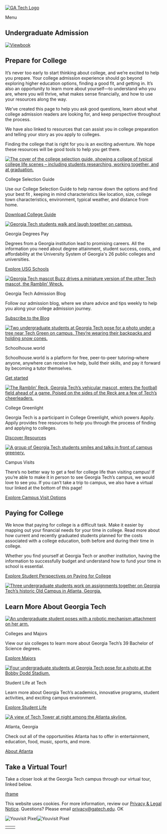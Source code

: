 [![GA Tech Logo](https://admission.gatech.edu/images/gt-logo-oneline-white.svg)](https://admission.gatech.edu/)

Menu

## Undergraduate Admission

[![Viewbook](https://admission.gatech.edu/images/banners/RoadPiece_header082123.jpg)](https://admission.gatech.edu/2023-viewbook)

## Prepare for College

It’s never too early to start thinking about college, and we’re excited to help you prepare. Your college admission experience should go beyond exploring higher education options, finding a good fit, and getting in. It’s also an opportunity to learn more about yourself—to understand who you are, where you will thrive, what makes sense financially, and how to use your resources along the way.

We’ve created this page to help you ask good questions, learn about what college admission readers are looking for, and keep perspective throughout the process.

We have also linked to resources that can assist you in college preparation and telling your story as you apply to colleges.

Finding the college that is right for you is an exciting adventure. We hope these resources will be good tools to help you get there.

[![The cover of the college selection guide, showing a collage of typical college life scenes – including students researching, working together, and at graduation.](https://admission.gatech.edu/images/blocks/CSGcover-(520x299).jpg)](https://admission.gatech.edu/images/pdf/college_guide.pdf)

College Selection Guide

Use our College Selection Guide to help narrow down the options and find your best fit , keeping in mind characteristics like location, size, college town characteristics, environment, typical weather, and distance from home.

[Download College Guide](https://admission.gatech.edu/images/pdf/college_guide.pdf)

[![Georgia Tech students walk and laugh together on campus.](https://admission.gatech.edu/images/blocks/sidewalkfriends520x299.jpg)](https://www.usg.edu/georgia-degrees-pay)

Georgia Degrees Pay

Degrees from a Georgia institution lead to promising careers. All the information you need about degree attainment, student success, costs, and affordability at the University System of Georgia's 26 public colleges and universities.

[Explore USG Schools](https://www.usg.edu/georgia-degrees-pay)

[![Georgia Tech mascot Buzz drives a miniature version of the other Tech mascot, the Ramblin’ Wreck.](https://admission.gatech.edu/images/blocks/39-Photos-(520x299).jpg)](https://sites.gatech.edu/admission-blog/)

Georgia Tech Admission Blog

Follow our admission blog, where we share advice and tips weekly to help you along your college admission journey.

[Subscribe to the Blog](https://sites.gatech.edu/admission-blog/)

[![Two undergraduate students at Georgia Tech pose for a photo under a tree near Tech Green on campus. They’re wearing their backpacks and holding snow cones.](https://admission.gatech.edu/images/blocks/c1.jpg)](https://schoolhouse.world/)

Schoolhouse.world

Schoolhouse.world is a platform for free, peer-to-peer tutoring–where anyone, anywhere can receive live help, build their skills, and pay it forward by becoming a tutor themselves.

[Get started](https://schoolhouse.world/)

[![The Ramblin’ Reck, Georgia Tech’s vehicular mascot, enters the football field ahead of a game. Poised on the sides of the Reck are a few of Tech’s cheerleaders.](https://admission.gatech.edu/images/blocks/RamblinReck.jpg)](https://www.appily.com/guidance/equity-and-access)

College Greenlight

Georgia Tech is a participant in College Greenlight, which powers Appily. Appily provides free resources to help you through the process of finding and applying to colleges.

[Discover Resources](https://www.appily.com/guidance/equity-and-access)

[![A group of Georgia Tech students smiles and talks in front of campus greenery.](https://admission.gatech.edu/images/blocks/web_spring24_018.jpg)](https://admission.gatech.edu/visit/)

Campus Visits

There’s no better way to get a feel for college life than visiting campus! If you’re able to make it in person to see Georgia Tech’s campus, we would love to see you. If you can’t take a trip to campus, we also have a virtual tour linked at the bottom of this page!

[Explore Campus Visit Options](https://admission.gatech.edu/visit/)

## Paying for College

We know that paying for college is a difficult task. Make it easier by mapping out your financial needs for your time in college. Read more about how current and recently graduated students planned for the costs associated with a college education, both before and during their time in college.

Whether you find yourself at Georgia Tech or another institution, having the information to successfully budget and understand how to fund your time in school is essential.

[Explore Student Perspectives on Paying for College](https://news.em.gatech.edu/paying-for-college/)

[![Three undergraduate students work on assignments together on Georgia Tech’s historic Old Campus in Atlanta, Georgia.](https://admission.gatech.edu/images/blocks/talking3.520x299.jpg)](https://news.em.gatech.edu/paying-for-college/)

## Learn More About Georgia Tech

[![An undergraduate student poses with a robotic mechanism attachment on her arm.](https://admission.gatech.edu/images/blocks/50-Photos-(520x299).jpg)](https://admission.gatech.edu/academics)

Colleges and Majors

View our six colleges to learn more about Georgia Tech’s 39 Bachelor of Science degrees.

[Explore Majors](https://admission.gatech.edu/academics)

[![Four undergraduate students at Georgia Tech pose for a photo at the Bobby Dodd Stadium.](https://admission.gatech.edu/images/blocks/p12.jpg)](https://www.gatech.edu/life)

Student Life at Tech

Learn more about Georgia Tech’s academics, innovative programs, student activities, and exciting campus environment.

[Explore Student Life](https://www.gatech.edu/life)

[![A view of Tech Tower at night among the Atlanta skyline.](https://admission.gatech.edu/images/blocks/p06.jpg)](https://www.gatech.edu/life/campus-life#atlanta)

Atlanta, Georgia

Check out all of the opportunities Atlanta has to offer in entertainment, education, food, music, sports, and more.

[About Atlanta](https://www.gatech.edu/life/campus-life#atlanta)

## Take a Virtual Tour!

Take a closer look at the Georgia Tech campus through our virtual tour, linked below.

[iframe](https://cdn.youvisit.com/tour/Embed/immersiveIcon?v=25.4.1&ab=&inst=60161&loc=&pl=v&index=0&debug=&titleshow=&module=&&_sp=undefined&pl=v&uiclass=&hover=1)

This website uses cookies. For more information, review our [Privacy & Legal Notice](https://www.gatech.edu/privacy). Questions? Please email [privacy@gatech.edu](mailto:privacy@gatech.edu).
OK

![Youvisit Pixel](https://trck.youvisit.com/embed/60161.png?embed_type=immersive&w=1904&h=308&top=2053&left=8&pagewidth=1904&pageHeight=2851&screenWidth=1280&screenHeight=1024&hasImgtag=false&embed=251900833429084772&ab=null_0&pageSessionId=52fd0425-7637-4846-bd97-cf8813c66a63&source=v)![Youvisit Pixel](https://trck.youvisit.com/page/60161.png?embed=251900833429084772&pageSessionId=52fd0425-7637-4846-bd97-cf8813c66a63&source=web)

|     |     |
| --- | --- |
|  |  |